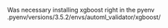Was necessary installing xgboost right in the pyenv
.pyenv/versions/3.5.2/envs/automl_validator/xgboost/